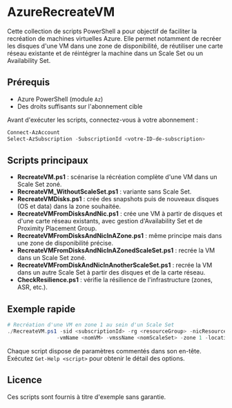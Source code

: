 # AzureRecreateVM

Cette collection de scripts PowerShell a pour objectif de faciliter la recréation de machines virtuelles Azure. Elle permet notamment de recréer les disques d'une VM dans une zone de disponibilité, de réutiliser une carte réseau existante et de réintégrer la machine dans un Scale Set ou un Availability Set.

## Prérequis

- Azure PowerShell (module `Az`)
- Des droits suffisants sur l'abonnement cible

Avant d'exécuter les scripts, connectez-vous à votre abonnement :

```powershell
Connect-AzAccount
Select-AzSubscription -SubscriptionId <votre-ID-de-subscription>
```

## Scripts principaux

- **RecreateVM.ps1** : scénarise la récréation complète d'une VM dans un Scale Set zoné.
- **RecreateVM_WithoutScaleSet.ps1** : variante sans Scale Set.
- **RecreateVMDisks.ps1** : crée des snapshots puis de nouveaux disques (OS et data) dans la zone souhaitée.
- **RecreateVMFromDisksAndNic.ps1** : crée une VM à partir de disques et d'une carte réseau existants, avec gestion d'Availability Set et de Proximity Placement Group.
- **RecreateVMFromDisksAndNicInAZone.ps1** : même principe mais dans une zone de disponibilité précise.
- **RecreateVMFromDisksAndNicInAZonedScaleSet.ps1** : recrée la VM dans un Scale Set zoné.
- **RecreateVMFromDiskAndNicInAnotherScaleSet.ps1** : recrée la VM dans un autre Scale Set à partir des disques et de la carte réseau.
- **CheckResilience.ps1** : vérifie la résilience de l'infrastructure (zones, ASR, etc.).

## Exemple rapide

```powershell
# Recréation d'une VM en zone 1 au sein d'un Scale Set
./RecreateVM.ps1 -sid <subscriptionId> -rg <resourceGroup> -nicResourceGroupName <rg-nic> `
                -vmName <nomVM> -vmssName <nomScaleSet> -zone 1 -location francecentral
```

Chaque script dispose de paramètres commentés dans son en-tête. Exécutez `Get-Help <script>` pour obtenir le détail des options.

## Licence

Ces scripts sont fournis à titre d'exemple sans garantie.